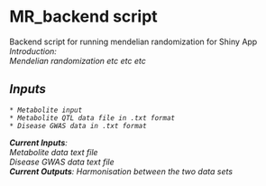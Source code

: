 # MR_backend script
Backend script for running mendelian randomization for Shiny App <i><br/>
Introduction: <br/>
Mendelian randomization etc etc etc <br/>
## Inputs
	* Metabolite input
	* Metabolite QTL data file in .txt format
	* Disease GWAS data in .txt format 
<b>Current Inputs</b>: <br/>
    Metabolite data text file<br/>
	  Disease GWAS data text file<br/>
<b>Current Outputs</b>: Harmonisation between the two data sets<br/>
